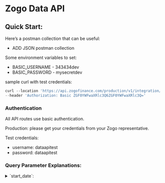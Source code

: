 # Zogo Data API

## Quick Start:

Here’s a postman collection that can be useful:

- ADD JSON postman collection

Some environment variables to set:

- BASIC_USERNAME - 343434dev
- BASIC_PASSWORD - mysecretdev

sample curl with test credentials:

```jsx
curl --location 'https://api.zogofinance.com/production/v1/integration/analytics/integration/analytics/all-user' \
--header 'Authorization: Basic ZGF0YWFwaXRlc3Q6ZGF0YWFwaXRlc3Q='
```

### Authentication

All API routes use basic authentication.

Production: please get your credentials from your Zogo representative.

Test credentials:

- username: dataapitest
- password: dataapitest

### Query Parameter Explanations:

<details>
<summary>`start_date`:</summary>
  - YYYY-MM-DD format, query starts at 00:00:00 of the given day
  - if empty, will search from the earliest data point
  <details>

- end_date
  - YYYY-MM-DD format, query ends at 23:59:59 of the given day
  - if empty, will search from the most recent data point
- platform
  - one of:
    - web
    - digital_banking
    - standalone
    - integration
  - if empty, will search data from all platforms
- user_group
  - only applicable for “web” platform
  - if empty, will search data from both unregistered and registered users
  - one of:
    - unregistered
    - registered
- age_group
  - only applicable for “standalone” and “digital_banking” platforms
  - if empty, will search data from all users
  - one of:
    - teen
      - 13-17 years old
    - young_adult
      - 18-24 years old
    - adult
      - 25-34 years old
    - old_adult
      - 35+
    - unknown
- zip_codes

  - only applicable for “standalone” platform
  - if empty, will search data from all zip codes
  - string that is `encodeURIComponent` and JSON.stringify of an array. js example:

  ```jsx
  const zip_codes = ["11111", "22222", "33333"];

  // Convert the array to a JSON string and include it in the query parameter
  const query_string = `zip_codes=${encodeURIComponent(
    JSON.stringify(zip_codes)
  )}`;

  // Append the query string to the URL
  const url = `https://api.zogofinance.com/integration/data?${query_string}`;
  ```

# API Reference

## General

### API Base URL

All API routes should be appended to the following base URL: `https://api.zogofinance.com/production/v1/integration/analytics`

## API Routes

### GET `/all-user`

<details>
<summary>Details:</summary>

**Description:**

Get users (and their zip codes) who were created between the start and end date.

User Access Tokens need to be generated and passed to the iframe to authenticate the user.

**Parameters:**

Optional

- `start_date`
- `end_date`
- `platform`
- `user_group`
- `age_group`
- `zip_codes`

**Example 200 Response:**

```json
{
  "total_user_count": 100,
  "zip_codes": [
    {
      "zip_code": "11111",
      "total_user_count": 1
    }
  ]
}
```

- GET /active-user
  Description - get users who have logged in at least once between the start and end date.
  Parameters:
  - Optional Parameters
    - `start_date`
    - `end_date`
    - `platform`
    - `user_group`
    - `age_group`
    - `zip_codes`
      Example 200 Response:
  ```jsx
  {
  	active_user_count: 100,
  }
  ```
- GET /skill-completion
  Description - get skill data for activity within the given start and end date
  Parameters:
  - Optional Parameters
    - `start_date`
    - `end_date`
    - `platform`
    - `user_group`
    - `age_group`
    - `zip_codes`
      Example 200 Response:
  ```jsx
  {
    skills: [
      {
        skill_id: 1,
        skill_name: "Buying a house",
        skill_status: "active", // can be "inactive"
        category_name: "Savings and Spending",
        category_id: 1,
        active_user_count: 200,
        completed_skill_user_count: 100,
        question_accuracy: 98.1,
      },
    ];
  }
  ```
- GET /skill-review
  Description - get skill data for activity within the given start and end date. test accuracy and confidence is only be available for some skills.
  Parameters:
  - Optional Parameters
    - `start_date`
    - `end_date`
    - `platform`
    - `age_group`
    - `zip_codes`
    ```jsx
    {
      skills: [
        {
          skill_id: 1,
          skill_name: "Buying a house",
          skill_status: "active", // can be "inactive"
          category_name: "Savings and Spending",
          category_id: 1,
          pre_test_accuracy: 75.6,
          post_test_accuracy: 99.0,
          pre_test_confidence: 75.0,
          post_test_confidence: 99.1,
        },
      ];
    }
    ```
    Example 200 Response:
- GET /module-completion
  Description - get module data for activity within the given start and end date
  Parameters:
  - Optional Parameters
    - `start_date`
    - `end_date`
    - `platform`
    - `user_group`
    - `age_group`
    - `zip_codes`
      Example 200 Response:
  ```jsx
  {
  	modules: [
  		{
  			module_id: 1,
  			module_name: "The Buying Process",
  			skill_id: 1,
  			skill_name: "Buying a house",
  			skill_status: "active", // can be "inactive"
  			category_name: "Savings and Spending",
  			category_id: 1,
  			module_status: "active", // can be "inactive"
  			active_user_count: 200
  			completed_user_count: 100
  		}
  	]
  }
  ```
- GET /pineapple-party-engagement
  Description - get pineapple party data for parties started within the given start and end date
  Parameters:
  - Optional Parameters
    - `start_date`
    - `end_date`
    - `platform`
      - only applicable for standalone and digital banking platforms
    - `age_group`
    - `zip_codes`
      Example 200 Response:
  ```jsx
  {
  	parties: [
  		{
  			party_start_time: “2023-01-01 02:00:00”,
  			party_end_time: “2023-01-01 02:00:00”,
  			active_user_count: 200
  			completed_user_count: 100
  		}
  	]
  }
  ```
- GET /survey-result
  Description - get survey data answered within the given start and end date
  Parameters:
  - Optional Parameters
    - `start_date`
    - `end_date`
    - `platform`
    - `user_group`
    - `age_group`
    - `zip_codes`
      Example 200 Response:
  ```jsx
  {
    survey_results: [
      {
        question_id: 1,
        question: "Who is not involved in buying a house?",
        secondary_text: "Please select an option",
        total_answer_count: 100,
        answer_option_data: [
          {
            answer_value: "Realtor",
            answer_count: 1,
          },
          {
            answer_value: "Lender",
            answer_count: 1,
          },
          {
            answer_value: "Dr. Seuss",
            answer_count: 98,
          },
        ],
      },
    ];
  }
  ```

### Rate Limits:

No rate limits
